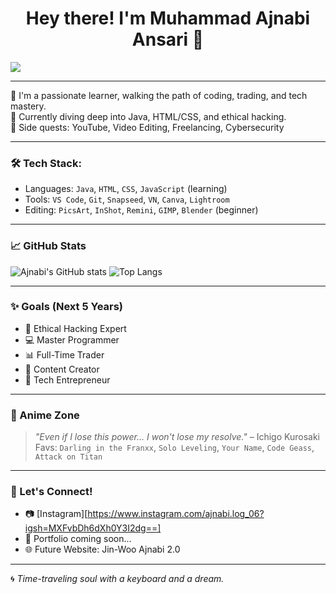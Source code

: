 <h1 align="center">Hey there! I'm Muhammad Ajnabi Ansari 👋</h1>

<img src="https://readme-typing-svg.herokuapp.com?font=Fira+Code&size=24&pause=1000&color=00FF9F&center=true&vCenter=true&width=440&lines=Student+%7C+Coder+%7C+Editor;Learning+Java%2C+Web+Dev+%26+Hacking;Anime+Fan+%7C+Future+Tech+Founder" />

---

🌟 I'm a passionate learner, walking the path of coding, trading, and tech mastery.  
🚀 Currently diving deep into Java, HTML/CSS, and ethical hacking.  
🎯 Side quests: YouTube, Video Editing, Freelancing, Cybersecurity

---

### 🛠️ Tech Stack:
- Languages: `Java`, `HTML`, `CSS`, `JavaScript` (learning)
- Tools: `VS Code`, `Git`, `Snapseed`, `VN`, `Canva`, `Lightroom`
- Editing: `PicsArt`, `InShot`, `Remini`, `GIMP`, `Blender` (beginner)

---

### 📈 GitHub Stats
![Ajnabi's GitHub stats](https://github-readme-stats.vercel.app/api?username=ajnabiX&show_icons=true&theme=radical)
![Top Langs](https://github-readme-stats.vercel.app/api/top-langs/?username=ajnabiX&layout=compact&theme=tokyonight)

---

### ✨ Goals (Next 5 Years)
- 🔐 Ethical Hacking Expert  
- 💻 Master Programmer  
- 📊 Full-Time Trader  
- 📱 Content Creator  
- 🧠 Tech Entrepreneur

---

### 🐉 Anime Zone
> *"Even if I lose this power... I won't lose my resolve."* – Ichigo Kurosaki  
Favs: `Darling in the Franxx`, `Solo Leveling`, `Your Name`, `Code Geass`, `Attack on Titan`

---

### 💬 Let's Connect!
- 📷 [Instagram][https://www.instagram.com/ajnabi.log_06?igsh=MXFvbDh6dXh0Y3I2dg==]  
- 💼 Portfolio coming soon...  
- 🌐 Future Website: Jin-Woo Ajnabi 2.0

---

🌀 *Time-traveling soul with a keyboard and a dream.*  

